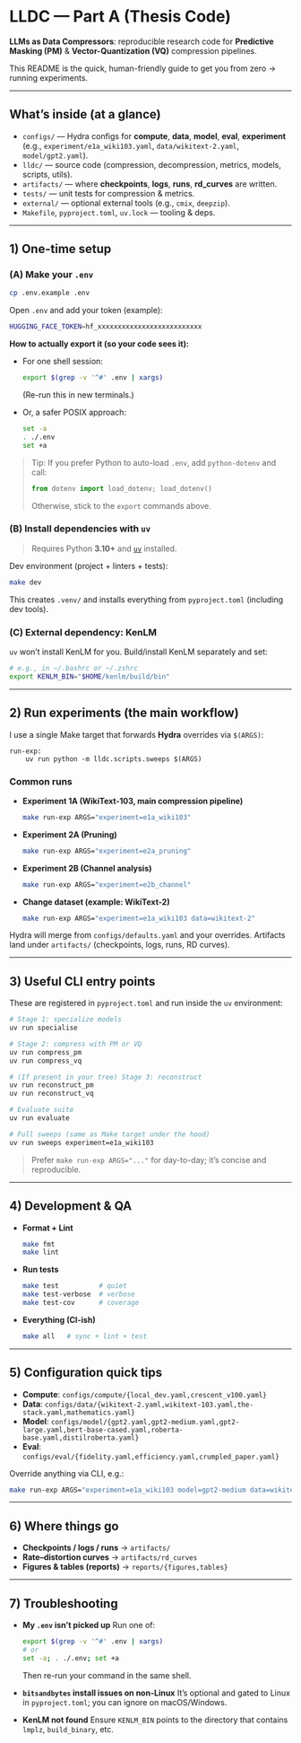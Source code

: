 # LLDC — Part A (Thesis Code)

**LLMs as Data Compressors**: reproducible research code for **Predictive Masking (PM)** & **Vector-Quantization (VQ)** compression pipelines.

This README is the quick, human-friendly guide to get you from zero → running experiments.

---

## What’s inside (at a glance)

* `configs/` — Hydra configs for **compute**, **data**, **model**, **eval**, **experiment** (e.g., `experiment/e1a_wiki103.yaml`, `data/wikitext-2.yaml`, `model/gpt2.yaml`).
* `lldc/` — source code (compression, decompression, metrics, models, scripts, utils).
* `artifacts/` — where **checkpoints**, **logs**, **runs**, **rd\_curves** are written.
* `tests/` — unit tests for compression & metrics.
* `external/` — optional external tools (e.g., `cmix`, `deepzip`).
* `Makefile`, `pyproject.toml`, `uv.lock` — tooling & deps.

---

## 1) One-time setup

### (A) Make your `.env`

```bash
cp .env.example .env
```

Open `.env` and add your token (example):

```bash
HUGGING_FACE_TOKEN=hf_xxxxxxxxxxxxxxxxxxxxxxxxxx
```

**How to actually export it (so your code sees it):**

* For one shell session:

  ```bash
  export $(grep -v '^#' .env | xargs)
  ```

  (Re-run this in new terminals.)

* Or, a safer POSIX approach:

  ```bash
  set -a
  . ./.env
  set +a
  ```

> Tip: If you prefer Python to auto-load `.env`, add `python-dotenv` and call:
>
> ```python
> from dotenv import load_dotenv; load_dotenv()
> ```
>
> Otherwise, stick to the `export` commands above.

### (B) Install dependencies with `uv`

> Requires Python **3.10+** and [`uv`](https://github.com/astral-sh/uv) installed.

Dev environment (project + linters + tests):

```bash
make dev
```

This creates `.venv/` and installs everything from `pyproject.toml` (including dev tools).

### (C) External dependency: **KenLM**

`uv` won’t install KenLM for you. Build/install KenLM separately and set:

```bash
# e.g., in ~/.bashrc or ~/.zshrc
export KENLM_BIN="$HOME/kenlm/build/bin"
```

---

## 2) Run experiments (the main workflow)

I use a single Make target that forwards **Hydra** overrides via `$(ARGS)`:

```make
run-exp:
	uv run python -m lldc.scripts.sweeps $(ARGS)
```

### Common runs

* **Experiment 1A (WikiText-103, main compression pipeline)**

  ```bash
  make run-exp ARGS="experiment=e1a_wiki103"
  ```

* **Experiment 2A (Pruning)**

  ```bash
  make run-exp ARGS="experiment=e2a_pruning"
  ```

* **Experiment 2B (Channel analysis)**

  ```bash
  make run-exp ARGS="experiment=e2b_channel"
  ```

* **Change dataset (example: WikiText-2)**

  ```bash
  make run-exp ARGS="experiment=e1a_wiki103 data=wikitext-2"
  ```

Hydra will merge from `configs/defaults.yaml` and your overrides. Artifacts land under `artifacts/` (checkpoints, logs, runs, RD curves).

---

## 3) Useful CLI entry points

These are registered in `pyproject.toml` and run inside the `uv` environment:

```bash
# Stage 1: specialize models
uv run specialise

# Stage 2: compress with PM or VQ
uv run compress_pm
uv run compress_vq

# (If present in your tree) Stage 3: reconstruct
uv run reconstruct_pm
uv run reconstruct_vq

# Evaluate suite
uv run evaluate

# Full sweeps (same as Make target under the hood)
uv run sweeps experiment=e1a_wiki103
```

> Prefer `make run-exp ARGS="..."` for day-to-day; it’s concise and reproducible.

---

## 4) Development & QA

* **Format + Lint**

  ```bash
  make fmt
  make lint
  ```
* **Run tests**

  ```bash
  make test          # quiet
  make test-verbose  # verbose
  make test-cov      # coverage
  ```
* **Everything (CI-ish)**

  ```bash
  make all   # sync + lint + test
  ```

---

## 5) Configuration quick tips

* **Compute**: `configs/compute/{local_dev.yaml,crescent_v100.yaml}`
* **Data**: `configs/data/{wikitext-2.yaml,wikitext-103.yaml,the-stack.yaml,mathematics.yaml}`
* **Model**: `configs/model/{gpt2.yaml,gpt2-medium.yaml,gpt2-large.yaml,bert-base-cased.yaml,roberta-base.yaml,distilroberta.yaml}`
* **Eval**: `configs/eval/{fidelity.yaml,efficiency.yaml,crumpled_paper.yaml}`

Override anything via CLI, e.g.:

```bash
make run-exp ARGS="experiment=e1a_wiki103 model=gpt2-medium data=wikitext-2 compute=local_dev"
```

---

## 6) Where things go

* **Checkpoints / logs / runs** → `artifacts/`
* **Rate–distortion curves** → `artifacts/rd_curves`
* **Figures & tables (reports)** → `reports/{figures,tables}`

---

## 7) Troubleshooting

* **My `.env` isn’t picked up**
  Run one of:

  ```bash
  export $(grep -v '^#' .env | xargs)
  # or
  set -a; . ./.env; set +a
  ```

  Then re-run your command in the same shell.

* **`bitsandbytes` install issues on non-Linux**
  It’s optional and gated to Linux in `pyproject.toml`; you can ignore on macOS/Windows.

* **KenLM not found**
  Ensure `KENLM_BIN` points to the directory that contains `lmplz`, `build_binary`, etc.
